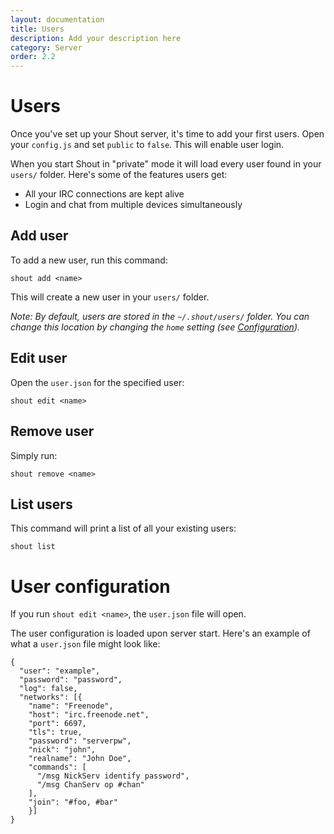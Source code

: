 ```yaml
---
layout: documentation
title: Users
description: Add your description here
category: Server
order: 2.2
---
```


# Users

Once you've set up your Shout server, it's time to add your first users. Open your `config.js` and set `public` to `false`. This will enable user login.

When you start Shout in "private" mode it will load every user found in your `users/` folder. Here's some of the features users get:

- All your IRC connections are kept alive
- Login and chat from multiple devices simultaneously

## Add user

To add a new user, run this command:

```
shout add <name>
```

This will create a new user in your `users/` folder.

_Note: By default, users are stored in the `~/.shout/users/` folder. You can change this location by changing the `home` setting (see [Configuration](/docs/server/configuration.html))._

## Edit user

Open the `user.json` for the specified user:

```
shout edit <name>
```

## Remove user

Simply run:

```
shout remove <name>
```

## List users

This command will print a list of all your existing users:

```
shout list
```

# User configuration

If you run `shout edit <name>`, the `user.json` file will open.

The user configuration is loaded upon server start. Here's an example of what a `user.json` file might look like:

```
{
  "user": "example",
  "password": "password",
  "log": false,
  "networks": [{
    "name": "Freenode",
    "host": "irc.freenode.net",
    "port": 6697,
    "tls": true,
    "password": "serverpw",
    "nick": "john",
    "realname": "John Doe",
    "commands": [
      "/msg NickServ identify password",
      "/msg ChanServ op #chan"
    ],
    "join": "#foo, #bar"
	}]
}
```
